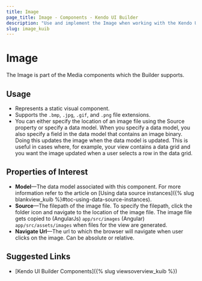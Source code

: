 ```yaml
---
title: Image
page_title: Image - Components - Kendo UI Builder
description: "Use and implement the Image when working with the Kendo UI Builder tool for creating and managing Angular and AngularJS-based web applications."
slug: image_kuib
---
```


# Image

The Image is part of the Media components which the Builder supports.

## Usage

* Represents a static visual component.
* Supports the `.bmp`, `.jpg`, `.gif`, and `.png` file extensions.
* You can either specify the location of an image file using the Source property or specify a data model. When you specify a data model, you also specify a field in the data model that contains an image binary. Doing this updates the image when the data model is updated. This is useful in cases where, for example, your view contains a data grid and you want the image updated when a user selects a row in the data grid.

## Properties of Interest

* **Model**&mdash;The data model associated with this component. For more information refer to the article on [Using data source instances]({% slug blankview_kuib %}#toc-using-data-source-instances).
* **Source**&mdash;The filepath of the image file. To specify the filepath, click the folder icon and navigate to the location of the image file. The image file gets copied to (AngularJs) `app/src/images` (Angular) `app/src/assets/images` when files for the view are generated.
* **Navigate Url**&mdash;The url to which the browser will navigate when user clicks on the image. Can be absolute or relative.

## Suggested Links

* [Kendo UI Builder Components]({% slug viewsoverview_kuib %})
